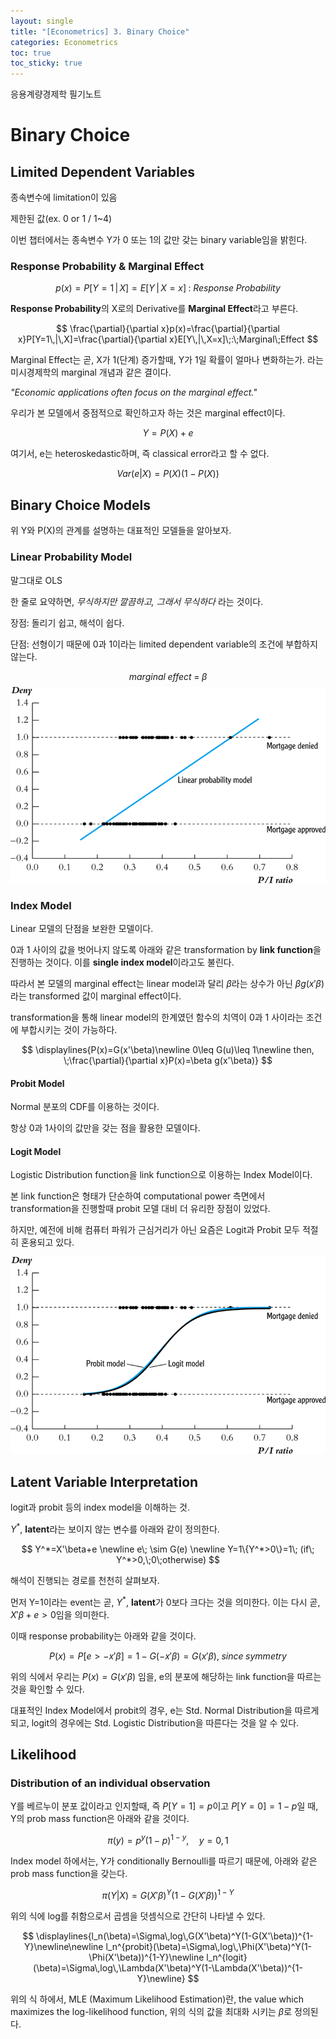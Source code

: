 ```yaml
---
layout: single
title: "[Econometrics] 3. Binary Choice"
categories: Econometrics
toc: true
toc_sticky: true
---
```


응용계량경제학 필기노트



# Binary Choice



## Limited Dependent Variables

종속변수에 limitation이 있음

제한된 값(ex. 0 or 1 / 1~4)

이번 챕터에서는 종속변수 Y가 0 또는 1의 값만 갖는 binary variable임을 밝힌다.



### Response Probability & Marginal Effect



$$
p(x)=P[Y=1\,|\,X]=E[Y\,|\,X=x] \;:\; Response\; Probability
$$



**Response Probability**의 X로의 Derivative를 **Marginal Effect**라고 부른다.


$$
\frac{\partial}{\partial x}p(x)=\frac{\partial}{\partial x}P[Y=1\,|\,X]=\frac{\partial}{\partial x}E[Y\,|\,X=x]\;:\;Marginal\;Effect
$$




Marginal Effect는 곧, X가 1(단계) 증가할때, Y가 1일 확률이 얼마나 변화하는가. 라는 미시경제학의 marginal 개념과 같은 결이다.

*"Economic applications often focus on the marginal effect."*

우리가 본 모델에서 중점적으로 확인하고자 하는 것은 marginal effect이다.


$$
Y=P(X)+e
$$



여기서, e는 heteroskedastic하며, 즉 classical error라고 할 수 없다.


$$
Var(e|X)=P(X)(1-P(X))
$$






## Binary Choice Models

위 Y와 P(X)의 관계를 설명하는 대표적인 모델들을 알아보자.



### Linear Probability Model

말그대로 OLS

한 줄로 요약하면, *무식하지만 깔끔하고, 그래서 무식하다* 라는 것이다.



장점: 돌리기 쉽고, 해석이 쉽다.

단점: 선형이기 때문에 0과 1이라는 limited dependent variable의 조건에 부합하지 않는다.


$$
marginal\; effect\; =\; \beta
$$
![image-20220509160300467](../../assets/images/2022-03-26-econometrics_3/image-20220509160300467.png)



### Index Model

Linear 모델의 단점을 보완한 모델이다.

0과 1 사이의 값을 벗어나지 않도록 아래와 같은 transformation by **link function**을 진행하는 것이다. 이를 **single index model**이라고도 불린다.

따라서 본 모델의 marginal effect는 linear model과 달리 $\beta$라는 상수가 아닌 $\beta g(x'\beta)$라는 transformed 값이 marginal effect이다.



transformation을 통해 linear model의 한계였던 함수의 치역이 0과 1 사이라는 조건에 부합시키는 것이 가능하다.


$$
\displaylines{P(x)=G(x'\beta)\newline
0\leq G(u)\leq 1\newline
then, \;\frac{\partial}{\partial x}P(x)=\beta g(x'\beta)}
$$






#### Probit Model

Normal 분포의 CDF를 이용하는 것이다.

항상 0과 1사이의 값만을 갖는 점을 활용한 모델이다.



#### Logit Model

Logistic Distribution function을 link function으로 이용하는 Index Model이다.

본 link function은 형태가 단순하여 computational power 측면에서 transformation을 진행할때 probit 모델 대비 더 유리한 장점이 있었다.

하지만, 예전에 비해 컴퓨터 파워가 근심거리가 아닌 요즘은 Logit과 Probit 모두 적절히 혼용되고 있다. 



![image-20220326213333520](../../assets/images/2022-03-26-econometrics_3/image-20220326213333520.png)





## Latent Variable Interpretation

logit과 probit 등의 index model을 이해하는 것.

$Y^*$, **latent**라는 보이지 않는 변수를 아래와 같이 정의한다. 


$$
Y^*=X'\beta+e \newline
e\; \sim G(e) \newline
Y=1\{Y^*>0\}=1\; (if\; Y^*>0,\;0\;otherwise)
$$


해석이 진행되는 경로를 천천히 살펴보자.

먼저 Y=1이라는 event는 곧, $Y^*$, **latent**가 0보다 크다는 것을 의미한다. 이는 다시 곧, $X'\beta +e>0$임을 의미한다.

이때 response probability는 아래와 같을 것이다.


$$
P(x)=P[e>-x'\beta]=1-G(-x'\beta)=G(x'\beta),\;since\; symmetry
$$


위의 식에서 우리는 $P(x)=G(x'\beta)$ 임을, e의 분포에 해당하는 link function을 따르는 것을 확인할 수 있다.

대표적인 Index Model에서 probit의 경우, e는 Std. Normal Distribution을 따르게 되고, logit의 경우에는 Std. Logistic Distribution을 따른다는 것을 알 수 있다.



## Likelihood



### Distribution of an individual observation

Y를 베르누이 분포 값이라고 인지할때, 즉 $P[Y=1]=p$이고 $P[Y=0]=1-p$일 때, Y의 prob mass function은 아래와 같을 것이다.


$$
\pi(y)=p^y(1-p)^{1-y},\quad y=0,1
$$


Index model 하에서는, Y가 conditionally Bernoulli를 따르기 때문에, 아래와 같은 prob mass function을 갖는다.


$$
\pi(Y|X)=G(X'\beta)^Y(1-G(X'\beta))^{1-Y}
$$


위의 식에 log를 취함으로서 곱셈을 덧셈식으로 간단히 나타낼 수 있다.


$$
\displaylines{l_n(\beta)=\Sigma\,log\,G(X'\beta)^Y(1-G(X'\beta))^{1-Y}\newline\newline
l_n^{probit}(\beta)=\Sigma\,log\,\Phi(X'\beta)^Y(1-\Phi(X'\beta))^{1-Y}\newline
l_n^{logit}(\beta)=\Sigma\,log\,\Lambda(X'\beta)^Y(1-\Lambda(X'\beta))^{1-Y}\newline}
$$


위의 식 하에서, MLE (Maximum Likelihood Estimation)란, the value which maximizes the log-likelihood function, 위의 식의 값을 최대화 시키는 $\beta$로 정의된다.
